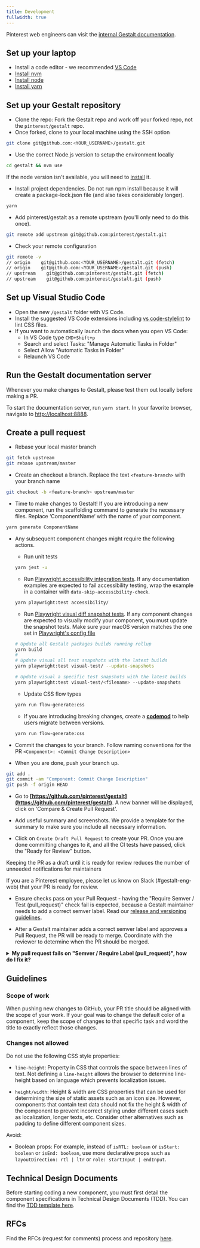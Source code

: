 ```yaml
---
title: Development
fullwidth: true
---
```


Pinterest web engineers can visit the [internal Gestalt documentation](http://pinch.pinadmin.com/gestalt_wiki).

## Set up your laptop

- Install a code editor - we recommended [VS Code](https://code.visualstudio.com/download)
- [Install nvm](https://github.com/creationix/nvm#install-script)
- [Install node](https://github.com/nvm-sh/nvm#usage)
- [Install yarn](https://classic.yarnpkg.com/en/docs/install)

## Set up your Gestalt repository

- Clone the repo: Fork the Gestalt repo and work off your forked repo, not the `pinterest/gestalt` repo.
- Once forked, clone to your local machine using the SSH option

```bash
git clone git@github.com:<YOUR_USERNAME>/gestalt.git
```

- Use the correct Node.js version to setup the environment locally

```bash
cd gestalt && nvm use
```

<Hint>If the node version isn't available, you will need to [install](https://github.com/nvm-sh/nvm#usage) it.</Hint>

- Install project dependencies. Do not run npm install because it will create a package-lock.json file (and also takes considerably longer).

```bash
yarn
```

- Add pinterest/gestalt as a remote upstream (you'll only need to do this once).

```bash
git remote add upstream git@github.com:pinterest/gestalt.git
```

- Check your remote configuration

```bash
git remote -v
// origin    git@github.com:<YOUR_USERNAME>/gestalt.git (fetch)
// origin    git@github.com:<YOUR_USERNAME>/gestalt.git (push)
// upstream    git@github.com:pinterest/gestalt.git (fetch)
// upstream    git@github.com:pinterest/gestalt.git (push)
```

## Set up Visual Studio Code

- Open the new `/gestalt` folder with VS Code.
- Install the suggested VS Code extensions including [vs code-stylelint](https://marketplace.visualstudio.com/items?itemName=stylelint.vscode-stylelint) to lint CSS files.
- If you want to automatically launch the docs when you open VS Code:
  - In VS Code type `CMD+Shift+p`
  - Search and select Tasks: "Manage Automatic Tasks in Folder"
  - Select Allow "Automatic Tasks in Folder"
  - Relaunch VS Code

## Run the Gestalt documentation server

Whenever you make changes to Gestalt, please test them out locally before making a PR.

To start the documentation server, run `yarn start`. In your favorite browser, navigate to <ins>http://localhost:8888</ins>.

## Create a pull request

- Rebase your local master branch

```bash
git fetch upstream
git rebase upstream/master
```

- Create an checkout a branch. Replace the text `<feature-branch>` with your branch name

```bash
git checkout -b <feature-branch> upstream/master
```

- Time to make changes to Gestalt! If you are introducing a new component, run the scaffolding command to generate the necessary files. Replace ‘ComponentName‘ with the name of your component.

```bash
yarn generate ComponentName
```

- Any subsequent component changes might require the following actions.

  - Run unit tests

  ```bash
  yarn jest -u
  ```

  - Run [Playwright accessibility integration tests](https://www.npmjs.com/package/@axe-core/playwright). If any documentation examples are expected to fail accessibility testing, wrap the example in a container with `data-skip-accessibility-check`.

  ```bash
  yarn playwright:test accessibility/
  ```

  - Run [Playwright visual diff snapshot tests](https://playwright.dev/docs/test-snapshots). If any component changes are expected to visually modify your component, you must update the snapshot tests. Make sure your macOS version matches the one set in [Playwright's config file](https://github.com/pinterest/gestalt/blob/master/.github/workflows/playwright.yml#L13)


  ```bash
  # Update all Gestalt packages builds running rollup
  yarn build
  #
  # Update visual all test snapshots with the latest builds
  yarn playwright:test visual-test/ --update-snapshots

  # Update visual a specific test snapshots with the latest builds
  yarn playwright:test visual-test/<filename> --update-snapshots

  ```

  - Update CSS flow types

  ```bash
  yarn run flow-generate:css
  ```

  - If you are introducing breaking changes, create a **[codemod](/get_started/developers/tooling/web#Release-codemods)** to help users migrate between versions.

  ```bash
  yarn run flow-generate:css
  ```

- Commit the changes to your branch. Follow naming conventions for the PR `<Component>: <Commit Change Description>`
- When you are done, push your branch up.

```bash
git add .
git commit -am "Component: Commit Change Description"
git push -f origin HEAD
```

- Go to **[https://github.com/pinterest/gestalt](https://github.com/pinterest/gestalt)**. A new banner will be displayed, click on 'Compare & Create Pull Request'.

- Add useful summary and screenshots. We provide a template for the summary to make sure you include all necessary information.

- Click on `Create Draft Pull Request` to create your PR. Once you are done committing changes to it, and all the CI tests have passed, click the "Ready for Review" button.

<Hint>Keeping the PR as a draft until it is ready for review reduces the number of unneeded notifications for maintainers </Hint>

<Hint icon="lock"> If you are a Pinterest employee, please let us know on Slack (#gestalt-eng-web) that your PR is ready for review. </Hint>

- Ensure checks pass on your Pull Request - having the "Require Semver / Test (pull_request)" check fail is expected, because a Gestalt maintainer needs to add a correct semver label. Read our [release and versioning guidelines](/get_started/developers/releases#Automated-releases).

- After a Gestalt maintainer adds a correct semver label and approves a Pull Request, the PR will be ready to merge. Coordinate with the reviewer to determine when the PR should be merged.

<details>
  <summary><b>My pull request fails on "Semver / Require Label (pull_request)", how do I fix it?</b></summary>

Nothing you can do to fix it.

A Gestalt Core maintainer will add a semver label (patch release / minor release / major release) when reviewing a PR.

</details>

## Guidelines

### Scope of work

When pushing new changes to GitHub, your PR title should be aligned with the scope of your work. If your goal was to change the default color of a component, keep the scope of changes to that specific task and word the title to exactly reflect those changes.


### Changes not allowed

Do not use the following CSS style properties:

- `line-height`: Property in CSS that controls the space between lines of text. Not defining a `line-height` allows the browser to determine line-height based on language which prevents localization issues.

- `height/width`: Height & width are CSS properties that can be used for determining the size of static assets such as an icon size. However, components that contain text data should not fix the height & width of the component to prevent incorrect styling under different cases such as localization, longer texts, etc. Consider other alternatives such as padding to define different component sizes.

Avoid:

- Boolean props: For example, instead of `isRTL: boolean` or `isStart: boolean` or `isEnd: boolean`, use more declarative props such as `layoutDirection: rtl | ltr` or `role: startInput | endInput`.

## Technical Design Documents

Before starting coding a new component, you must first detail the component specifications in Technical Design Documents (TDD). You can find the [TDD template here](http://pinch.pinadmin.com/TDD).

## RFCs

Find the RFCs (request for comments) process and repository [here](https://github.com/pinterest/gestalt/tree/master/rfcs).
